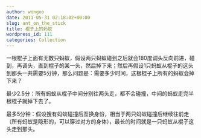 ```yaml
---
author: wongoo
date: 2011-05-31 02:18:02+00:00
slug: ant_on_the_stick
title: 棍子上的蚂蚁
wordpress_id: 111
categories: Collection
---
```


一根棍子上面有无数只蚂蚁，假设两只蚂蚁碰到之后就会180度调头反向前进，碰到，再调头，直到棍子的某一头，然后掉下来；然后再假设1只蚂蚁从棍子的这头到那头一共需要5分钟，那么问题是：需要多少时间，这根棍子上所有的蚂蚁会掉下来？

最少2.5分：所有蚂蚁从棍子中间分别往两头走，都不会碰撞，中间的蚂蚁走完半根棍子就掉下去了。

最多5分钟：假设搜有蚂蚁碰撞后互换身份，相当于两只蚂蚁碰撞后继续往前走（所有蚂蚁是隐形的，可以穿过对方的身体），最长的时间就是一只蚂蚁从棍子这头走到那头。
